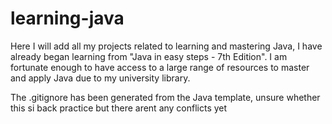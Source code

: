 # learning-java
Here I will add all my projects related to learning and mastering Java, I have already began learning from "Java in easy steps - 7th  Edition". I am fortunate enough to have access to a large range of resources to master and apply Java due to my university library.

The .gitignore has been generated from the Java template, unsure whether this si back practice but there arent any conflicts yet

